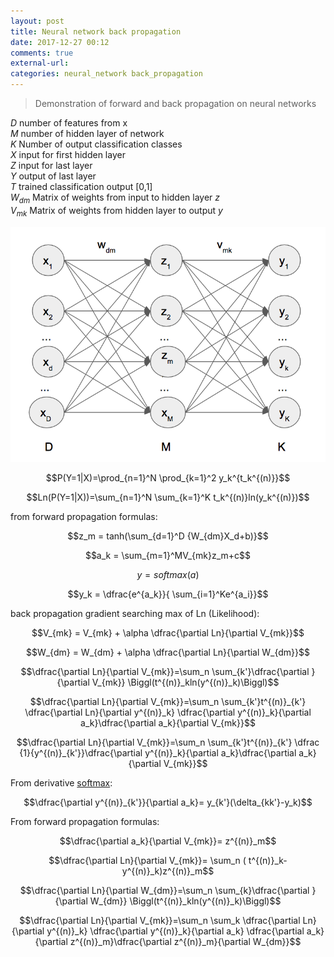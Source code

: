 ```yaml
---
layout: post
title: Neural network back propagation
date: 2017-12-27 00:12
comments: true
external-url:
categories: neural_network back_propagation
---
```


> Demonstration of forward and back propagation on neural networks

$D$ number of features from x  
$M$ number of hidden layer of network  
$K$ Number of output classification classes   
$X$ input for first hidden layer  
$Z$ input for last layer  
$Y$ output of last layer  
$T$ trained classification output [0,1]  
$W_{dm}$ Matrix of weights from input to hidden layer $z$  
$V_{mk}$ Matrix of weights from hidden layer to output $y$  

![basic network example](/assets/basic-network.png)

$$P(Y=1|X)=\prod_{n=1}^N \prod_{k=1}^2 y_k^{t_k^{(n)}}$$

$$Ln(P(Y=1|X))=\sum_{n=1}^N \sum_{k=1}^K t_k^{(n)}ln(y_k^{(n)})$$

from forward propagation formulas:

$$z_m = tanh(\sum_{d=1}^D {W_{dm}X_d+b)}$$

$$a_k = \sum_{m=1}^MV_{mk}z_m+c$$

$$y = softmax(a)$$  

$$y_k = \dfrac{e^{a_k}}{ \sum_{i=1}^Ke^{a_i}}$$  

back propagation gradient searching max of Ln (Likelihood):

$$V_{mk} = V_{mk} + \alpha \dfrac{\partial Ln}{\partial V_{mk}}$$

$$W_{dm} = W_{dm} + \alpha \dfrac{\partial Ln}{\partial W_{dm}}$$

$$\dfrac{\partial Ln}{\partial V_{mk}}=\sum_n \sum_{k'}\dfrac{\partial }{\partial V_{mk}} \Biggl(t^{(n)}_kln(y^{(n)}_k)\Biggl)$$

$$\dfrac{\partial Ln}{\partial V_{mk}}=\sum_n \sum_{k'}t^{(n)}_{k'} \dfrac{\partial Ln}{\partial y^{(n)}_k} \dfrac{\partial y^{(n)}_k}{\partial a_k}\dfrac{\partial a_k}{\partial V_{mk}}$$

$$\dfrac{\partial Ln}{\partial V_{mk}}=\sum_n \sum_{k'}t^{(n)}_{k'} \dfrac {1}{y^{(n)}_{k'}}\dfrac{\partial y^{(n)}_k}{\partial a_k}\dfrac{\partial a_k}{\partial V_{mk}}$$

From derivative [softmax](https://m-alcu.github.io/blog/2017/12/15/derivative-softmax/):

$$\dfrac{\partial y^{(n)}_{k'}}{\partial a_k}= y_{k'}(\delta_{kk'}-y_k)$$

From forward propagation formulas:

$$\dfrac{\partial a_k}{\partial V_{mk}}= z^{(n)}_m$$

$$\dfrac{\partial Ln}{\partial V_{mk}}= \sum_n ( t^{(n)}_k-y^{(n)}_k)z^{(n)}_m$$

$$\dfrac{\partial Ln}{\partial W_{dm}}=\sum_n \sum_{k}\dfrac{\partial }{\partial W_{dm}} \Biggl(t^{(n)}_kln(y^{(n)}_k)\Biggl)$$

$$\dfrac{\partial Ln}{\partial V_{mk}}=\sum_n \sum_k \dfrac{\partial Ln}{\partial y^{(n)}_k} \dfrac{\partial y^{(n)}_k}{\partial a_k} \dfrac{\partial a_k}{\partial z^{(n)}_m}\dfrac{\partial z^{(n)}_m}{\partial W_{dm}}$$

